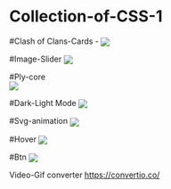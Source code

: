 # Collection-of-CSS-1

#Clash of Clans-Cards -
<img align="center" src="https://i.ibb.co/k6RSK0h/2022-12-19-02-06-24.gif">

#Image-Slider
<img align="center" src="https://i.ibb.co/4StQC7Y/2022-12-19-02-18-29.gif">

#Ply-core <br>
<img align="center" src="https://user-images.githubusercontent.com/83860778/208319111-90b37bc4-e713-4ddd-90eb-48caf89c616f.gif">

#Dark-Light Mode
<img align="center" src="https://i.ibb.co/CvypBtm/2022-12-19-02-32-48.gif">

#Svg-animation
<img align="center" src="https://i.ibb.co/CVzt1Pz/2022-12-19-02-35-32.gif">

#Hover
<img align="center" src="https://i.ibb.co/h7sGYc9/2022-12-19-02-39-24.gif">

#Btn
<img align="center" src="https://i.ibb.co/b5ytP3S/2022-12-19-02-44-09.gif">





Video-Gif converter
https://convertio.co/
